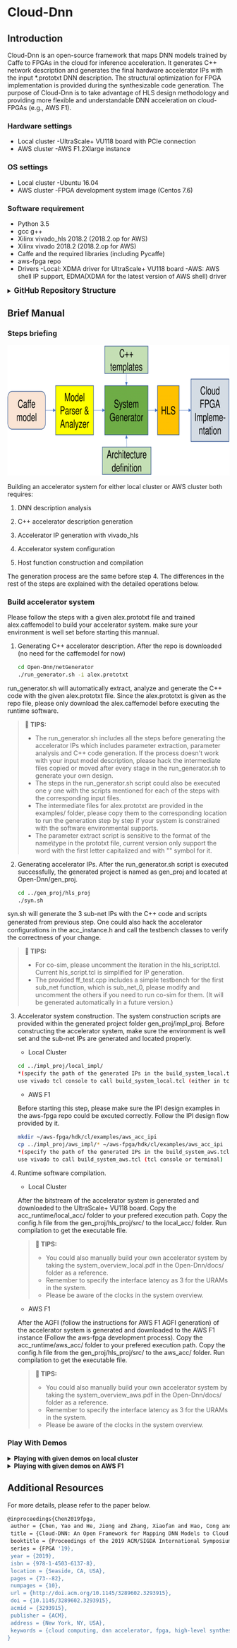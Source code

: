 # Cloud-Dnn

## Introduction

Cloud-Dnn is an open-source framework that maps DNN models trained by Caffe to FPGAs in the cloud for inference acceleration. It generates C++ network description and generates the final hardware accelerator IPs with the input *.prototxt DNN description. The structural optimization for FPGA implementation is provided during the synthesizable code generation. The purpose of Cloud-Dnn is to take advantage of HLS design methodology and providing more flexible and understandable DNN acceleration on cloud-FPGAs (e.g., AWS F1).


### Hardware settings
- Local cluster
-UltraScale+ VU118 board with PCIe connection
- AWS cluster
-AWS F1.2Xlarge instance

### OS settings
- Local cluster
-Ubuntu 16.04
- AWS cluster
-FPGA development system image (Centos 7.6)

### Software requirement
- Python 3.5
- gcc g++
- Xilinx vivado_hls 2018.2 (2018.2.op for AWS)
- Xilinx vivado 2018.2 (2018.2.op for AWS)
- Caffe and the required libraries (including Pycaffe)
- aws-fpga repo
- Drivers
-Local: XDMA driver for UltraScale+ VU118 board
-AWS: AWS shell IP support, EDMA(XDMA for the latest version of AWS shell) driver


<details>
<summary><big><strong>GitHub Repository Structure</strong></big></summary>

```sh
Open-Dnn/
|
|-- LICENSE
|-- README.md
|-- netGenerator
|   |-- paramExtractor
|   |-- dse
|   `-- netGen
|-- scripts
|   |-- compile
|   |-- hls_impl
|   `-- sys_gen
|-- acc_runtime
|   |-- local_acc
|   `-- aws_acc
|-- fpga_cnn
|   |-- src
|   `-- testbench
|-- docs
`-- examples
```
</details>


## Brief Manual

### Steps briefing

<p align="center">
  <img width="741" height="295" src="./docs/flow.png">
</p>

Building an accelerator system for either local cluster or AWS cluster both requires:

1. DNN description analysis

1. C++ accelerator description generation

1. Accelerator IP generation with vivado_hls

1. Accelerator system configuration

1. Host function construction and compilation

The generation process are the same before step 4. The differences in the rest of the steps are explained with the detailed operations below.


### Build accelerator system

Please follow the steps with a given alex.prototxt file and trained alex.caffemodel to build your accelerator system. make sure your environment is well set before starting this mannual.

1. Generating C++ accelerator description. After the repo is downloaded (no need for the caffemodel for now)
	```sh
	cd Open-Dnn/netGenerator
    ./run_generator.sh -i alex.prototxt
    ```
run_generator.sh will automatically extract, analyze and generate the C++ code with the given alex.prototxt file. Since the alex.prototxt is given as the repo file, please only download the alex.caffemodel before executing the runtime software.

   >**:pushpin: TIPS:**
   > - The run_generator.sh includes all the steps before generating the accelerator IPs which includes parameter extraction, parameter analysis and C++ code generation. If the process doesn't work with your input model description, please hack the intermediate files copied or moved after every stage in the run_generator.sh to generate your own design.
   > - The steps in the run_generator.sh script could also be executed one y one with the scripts mentioned for each of the steps with the corresponding input files.
   > - The intermediate files for alex.prototxt are provided in the examples/ folder, please copy them to the corresponding location to run the generation step by step if your system is constrained with the software environmental supports.
   > - The parameter extract script is sensitive to the format of the name\type in the prototxt file, current version only support the word with the first letter capitalized and with "" symbol for it.

2. Generating accelerator IPs. After the run_generator.sh script is executed successfully, the generated project is named as gen_proj and located at Open-Dnn/gen_proj.
	```sh
    cd ../gen_proj/hls_proj
    ./syn.sh
	```
syn.sh will generate the 3 sub-net IPs with the C++ code and scripts generated from previous step. One could also hack the accelerator　configurations in the acc_instance.h and call the testbench classes to verify the correctness of your change.

   >**:pushpin: TIPS:**
   > - For co-sim, please uncomment the iteration in the hls_script.tcl. Current hls_script.tcl is simplified for IP generation.
   > - The provided ff_test.cpp includes a simple testbench for the first sub_net function, which is sub_net_0, please modify and uncomment the others if you need to run co-sim for them. (It will be generated automatically in a future version.)

3. Accelerator system construction. The system construction scripts are provided within the generated project folder gen_proj/impl_proj. Before constructing the accelerator system, make sure the environment is well set and the sub-net IPs are generated and located properly.
   - Local Cluster
	```sh
    cd ../impl_proj/local_impl/
    *(specify the path of the generated IPs in the build_system_local.tcl)
    use vivado tcl console to call build_system_local.tcl (either in tcl console or with terminal mode)
	```
   - AWS F1

   Before starting this step, please make sure the IPI design examples in the aws-fpga repo could be excuted correctly. Follow the IPI design flow provided by it.
	```sh
    mkdir ~/aws-fpga/hdk/cl/examples/aws_acc_ipi
    cp ../impl_proj/aws_impl/* ~/aws-fpga/hdk/cl/examples/aws_acc_ipi
    *(specify the path of the generated IPs in the build_system_aws.tcl)
    use vivado to call build_system_aws.tcl (tcl console or terminal)
	```

4. Runtime software compilation.
   - Local Cluster

   After the bitstream of the accelerator system is generated and downloaded to the UltraScale+ VU118 board. Copy the acc_runtime/local_acc/ folder to your prefered execution path. Copy the config.h file from the gen_proj/hls_proj/src/ to the local_acc/ folder. Run compilation to get the executable file.

   >**:pushpin: TIPS:**
   > - You could also manually build your own accelerator system by taking the system_overview_local.pdf in the Open-Dnn/docs/ folder as a reference.
   > - Remember to specify the interface latency as 3 for the URAMs in the system.
   > - Please be aware of the clocks in the system overview.


   - AWS F1

   After the AGFI (follow the instructions for AWS F1 AGFI generation) of the accelerator system is generated and downloaded to the AWS F1 instance (Follow the aws-fpga development process). Copy the acc_runtime/aws_acc/ folder to your prefered execution path. Copy the config.h file from the gen_proj/hls_proj/src/ to the aws_acc/ folder. Run compilation to get the executable file.

   >**:pushpin: TIPS:**
   > - You could also manually build your own accelerator system by taking the system_overview_aws.pdf in the Open-Dnn/docs/ folder as a reference.
   > - Remember to specify the interface latency as 3 for the URAMs in the system.
   > - Please be aware of the clocks in the system overview.


### Play With Demos


<details>
<summary><strong>Playing with given demos on local cluster</strong></summary>

Please follow the steps to play with a given demo with bitstream and runtime software.


</details>

<details>
<summary><strong>Playing with given demos on AWS F1</strong></summary>

Please follow the steps to play with a given demo with AGFI and runtime software.


</details>



## Additional Resources

For more details, please refer to the paper below.

```sh
@inproceedings{Chen2019fpga,
 author = {Chen, Yao and He, Jiong and Zhang, Xiaofan and Hao, Cong and Chen, Deming},
 title = {Cloud-DNN: An Open Framework for Mapping DNN Models to Cloud FPGAs},
 booktitle = {Proceedings of the 2019 ACM/SIGDA International Symposium on Field-Programmable Gate Arrays},
 series = {FPGA '19},
 year = {2019},
 isbn = {978-1-4503-6137-8},
 location = {Seaside, CA, USA},
 pages = {73--82},
 numpages = {10},
 url = {http://doi.acm.org/10.1145/3289602.3293915},
 doi = {10.1145/3289602.3293915},
 acmid = {3293915},
 publisher = {ACM},
 address = {New York, NY, USA},
 keywords = {cloud computing, dnn accelerator, fpga, high-level synthesis, neural network, reconfiguration}
}
```
